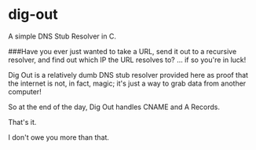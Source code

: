 # dig-out
A simple DNS Stub Resolver in C.

###Have you ever just wanted to take a URL, send it out to a recursive resolver, and find out which IP the URL resolves to? 
... if so you're in luck!

Dig Out is a relatively dumb DNS stub resolver provided here as proof that the internet is not, in fact, magic; it's 
just a way to grab data from another computer!

So at the end of the day, Dig Out handles CNAME and A Records. 

That's it. 

I don't owe you more than that.
